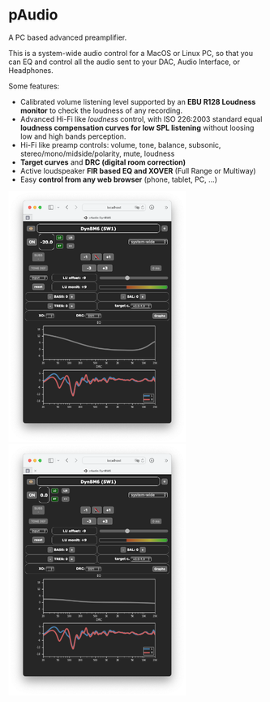 # pAudio

A PC based advanced preamplifier.

This is a system-wide audio control for a MacOS or Linux PC, so that you can EQ and control all the audio sent to your DAC, Audio Interface, or Headphones.

Some features:

- Calibrated volume listening level supported by an **EBU R128 Loudness monitor** to check the loudness of any recording.
- Advanced Hi-Fi like _loudness_ control, with ISO 226:2003 standard equal **loudness compensation curves for low SPL listening** without loosing low and high bands perception.
- Hi-Fi like preamp controls: volume, tone, balance, subsonic, stereo/mono/midside/polarity, mute, loudness
- **Target curves** and **DRC (digital room correction)**
- Active loudspeaker **FIR based EQ and XOVER** (Full Range or Multiway)
- Easy **control from any web browser** (phone, tablet, PC, ...)

<img src="doc/img/pAudio%20web%20-20dB.png" width="350"><img src="doc/img/pAudio%20web%200dB.png" width="350">



